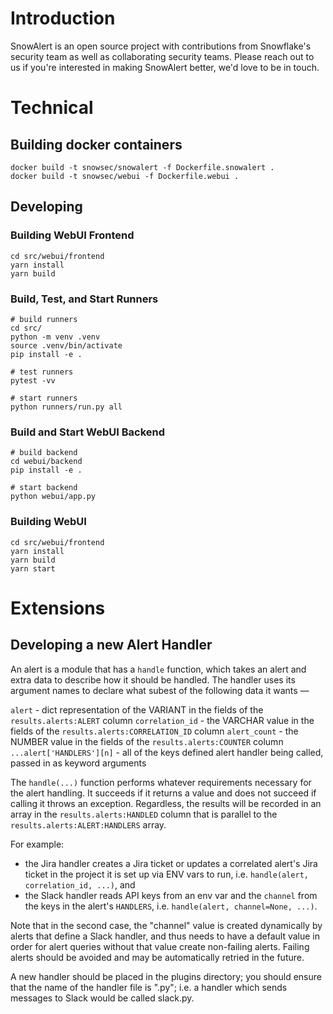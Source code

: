 # Introduction

SnowAlert is an open source project with contributions from Snowflake's security team as well as collaborating
security teams. Please reach out to us if you're interested in making SnowAlert better, we'd love to be in touch.

# Technical

## Building docker containers

~~~
docker build -t snowsec/snowalert -f Dockerfile.snowalert .
docker build -t snowsec/webui -f Dockerfile.webui .
~~~

## Developing


### Building WebUI Frontend

~~~
cd src/webui/frontend
yarn install
yarn build
~~~

### Build, Test, and Start Runners

~~~
# build runners
cd src/
python -m venv .venv
source .venv/bin/activate
pip install -e .

# test runners
pytest -vv

# start runners
python runners/run.py all
~~~

### Build and Start WebUI Backend

~~~
# build backend
cd webui/backend
pip install -e .

# start backend
python webui/app.py
~~~

### Building WebUI

~~~
cd src/webui/frontend
yarn install
yarn build
yarn start
~~~

# Extensions

## Developing a new Alert Handler

An alert is a module that has a `handle` function, which takes an alert and extra data to describe how it should be
handled. The handler uses its argument names to declare what subest of the following data it wants —

  `alert` - dict representation of the VARIANT in the fields of the `results.alerts:ALERT` column
  `correlation_id` - the VARCHAR value in the fields of the `results.alerts:CORRELATION_ID` column
  `alert_count` - the NUMBER value in the fields of the `results.alerts:COUNTER` column
  `...alert['HANDLERS'][n]` - all of the keys defined alert handler being called, passed in as keyword arguments

The `handle(...)` function performs whatever requirements necessary for the alert handling. It succeeds if it returns
a value and does not succeed if calling it throws an exception. Regardless, the results will be recorded in an array
in the `results.alerts:HANDLED` column that is parallel to the `results.alerts:ALERT:HANDLERS` array.

For example:

- the Jira handler creates a Jira ticket or updates a correlated alert's Jira ticket in the project it is set up via
ENV vars to run, i.e. `handle(alert, correlation_id, ...)`, and
- the Slack handler reads API keys from an env var and the `channel` from the keys in the alert's `HANDLERS`, i.e.
`handle(alert, channel=None, ...)`.

Note that in the second case, the "channel" value is created dynamically by alerts that define a Slack handler, and
thus needs to have a default value in order for alert queries without that value create non-failing alerts. Failing
alerts should be avoided and may be automatically retried in the future.



A new handler should be placed in the plugins directory; you should ensure that the name of the handler file is
"<service>.py"; i.e. a handler which sends messages to Slack would be called slack.py.
